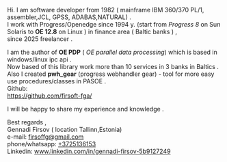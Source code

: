 Hi.
I am software developer from 1982 ( mainframe IBM 360/370 PL/1, assembler,JCL, GPSS, ADABAS,NATURAL) .     
I work with Progress/Openedge since 1994 y. (start from *Progress 8* on Sun Solaris to **OE 12.8** on Linux ) in finance area ( Baltic banks ) ,   
 since 2025 freelancer .  
 
I am the author of **OE PDP** ( *OE parallel data processing*) which is based in windows/linux ipc api .   
Now based of this library work more than 10 services in 3 banks in Baltics .   
Also I created **pwh_gear** (progress webhandler gear) - tool for more easy use procedures/classes in PASOE .    
Github:    
<https://github.com/firsoft-fga/>  

   
I will be happy to share my experience and knowledge .

Best regards ,   
Gennadi Firsov ( location Tallinn,Estonia)    
        e-mail: <firsoffg@gmail.com>   
phone/whatsapp: <a href="https://wa.me/3725136153">+3725136153</a>     
Linkedin: www.linkedin.com/in/gennadi-firsov-5b9127249



